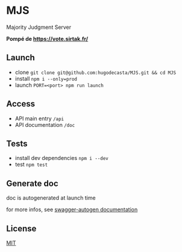 # MJS
Majority Judgment Server

**Pompé de <https://vote.sirtak.fr/>**

## Launch
 * clone `git clone git@github.com:hugodecasta/MJS.git && cd MJS`
 * install `npm i --only=prod`
 * launch `PORT=<port> npm run launch`

## Access
 * API main entry `/api`
 * API documentation `/doc`

## Tests
 * install dev dependencies `npm i --dev`
 * test `npm test`

## Generate doc

doc is autogenerated at launch time

for more infos, see [swagger-autogen documentation](https://www.npmjs.com/package/swagger-autogen)

## License
[MIT](/LICENSE)

